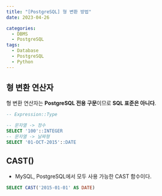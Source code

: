```yaml
---
title: "[PostgreSQL] 형 변환 방법"
date: 2023-04-26

categories:
  - DBMS
  - PostgreSQL
tags:
  - Database
  - PostgreSQL
  - Python
---
```


## 형 변환 연산자
형 변환 연산자는 **PostgreSQL 전용 구문**이므로 **SQL 표준은 아니다**. 

```sql
-- Expression::Type

-- 문자열 -> 정수
SELECT '100'::INTEGER
-- 문자열 -> 날짜형
SELECT '01-OCT-2015'::DATE 
```

## CAST()
- MySQL, PostgreSQL에서 모두 사용 가능한 CAST 함수이다.

```sql
SELECT CAST('2015-01-01' AS DATE)
```

